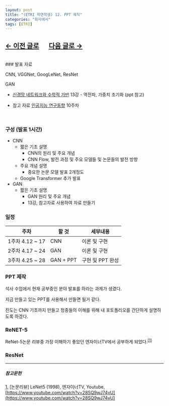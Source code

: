 ```yaml
---
layout: post
title: "(ETRI 학연학생) 12. PPT 제작"
categories: "회사에서"
tags: [ETRI]
---
```


## [←  이전 글로](https://maizer2.github.io/회사에서/2022/04/12/(ETRI-학연학생)-11.-방향설정.html) 　 [다음 글로 →](https://maizer2.github.io/회사에서/2022/04/00/(ETRI-학연학생)-13.-시험기간.html)

<br/>
### 발표 자료

CNN, VGGNet, GoogLeNet, ResNet

GAN
* [신경망 네트워크와 수학적 기반](http://www.kmooc.kr/courses/course-v1:CAUk+CAU_A01+2021_2/course/) 13강 - 역전파, 가중치 초기화 (ppt 참고)

* 참고 자료
    [인공지능 연구동향](http://www.kmooc.kr/courses/course-v1:CAUk+CAU_A04+2021_2/about) 10주차

<br/>

### 구성 (발표 1시간)

* CNN
    * 짧은 기초 설명
        * CNN의 원리 및 주요 개념
        * CNN Flow, 발전 과정 및 주요 모델들 및 논문들의 발전 방향
    * 주요 개념 설명
        * 중요한 논문 모델 발표 2개정도
    * Google Transformer 추가 발표
* GAN
    * 짧은 기초 설명
        * GAN 원리 및 주요 개념
        * 13강, 참고자료 사용하여 자료 만들기

### 일정

|주차|할 것|세부내용|
|---|---|---|
|1주차 4.12 ~ 17|CNN|이론 및 구현|
|2주차 4.17 ~ 24|GAN|이론 및 구현|
|3주차 4.25 ~ 28|GAN + PPT|구현 및 PPT 완성|

### PPT 제작

석사 수업에서 현재 공부중인 분야 발표를 하라는 과제가 생겼다.

지금 만들고 있는 PPT를 사용해서 만들면 될거 같다.

진도는 CNN 기초까지 만들고 청중들의 이해를 위해 내 포토폴리오를 간단하게 설명하도록 하겠다.

### ReNET-5

ReNet-5논문 리뷰중 가장 이해하기 좋았던 엔자이너TV에서 공부하게 되었다.<sup><a href="#footnote_1_1" name="footnote_1_2">[1]</a></sup>

### ResNet
---

##### 참고문헌

<a href="#footnote_1_2" name="footnote_1_1">1.</a> [논문리뷰] LeNet5 (1998), 엔자이너TV, Youtube, [https://www.youtube.com/watch?v=28SQ9wJ74vU](https://www.youtube.com/watch?v=28SQ9wJ74vU)